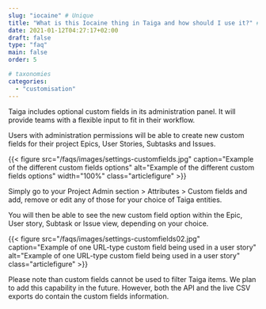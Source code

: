 ```yaml
---
slug: "iocaine" # Unique
title: "What is this Iocaine thing in Taiga and how should I use it?" # Is the question
date: 2021-01-12T04:27:17+02:00
draft: false
type: "faq"
main: false
order: 5

# taxonomies
categories:
  - "customisation"
---
```


Taiga includes optional custom fields in its administration panel. It will provide teams with a flexible input to fit in their workflow.

Users with administration permissions will be able to create new custom fields for their project Epics, User Stories, Subtasks and Issues.


{{< figure src="/faqs/images/settings-customfields.jpg" caption="Example of the different custom fields options" alt="Example of the different custom fields options" width="100%" class="articlefigure" >}}

Simply go to your Project Admin section > Attributes > Custom fields and add, remove or edit any of those for your choice of Taiga entities.

You will then be able to see the new custom field option within the Epic, User story, Subtask or Issue view, depending on your choice.

{{< figure src="/faqs/images/settings-customfields02.jpg" caption="Example of one URL-type custom field being used in a user story" alt="Example of one URL-type custom field being used in a user story" class="articlefigure" >}}


Please note than custom fields cannot be used to filter Taiga items. We plan to add this capability in the future. However, both the API and the live CSV exports do contain the custom fields information.
